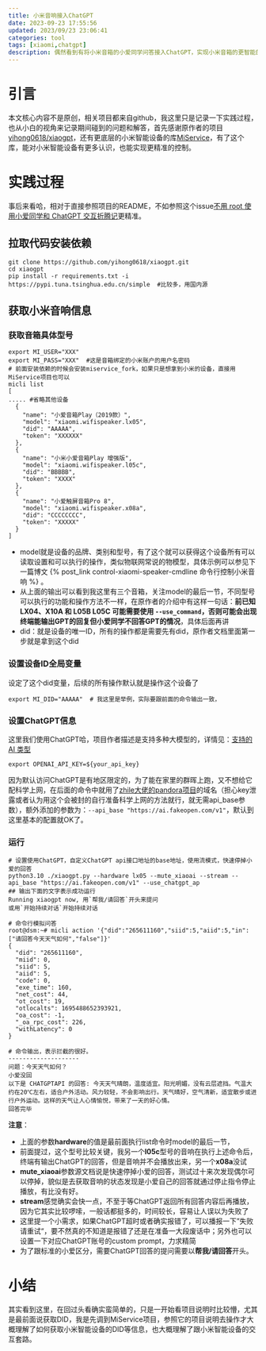 ```yaml
---
title: 小米音响接入ChatGPT
date: 2023-09-23 17:55:56
updated: 2023/09/23 23:06:41
categories: tool
tags: [xiaomi,chatgpt]
description: 偶然看到有将小米音箱的小爱同学问答接入ChatGPT，实现小米音箱的更智能的回答，来实践一把。
---
```



# 引言

本文核心内容不是原创，相关项目都来自github，我这里只是记录一下实践过程，也从小白的视角来记录期间碰到的问题和解答，首先感谢原作者的项目[yihong0618/xiaogpt](https://github.com/yihong0618/xiaogpt)，还有更底层的小米智能设备的库[MiService](https://github.com/Yonsm/MiService)，有了这个库，能对小米智能设备有更多认识，也能实现更精准的控制。

# 实践过程

事后来看哈，相对于直接参照项目的README，不如参照这个issue[不用 root 使用小爱同学和 ChatGPT 交互折腾记](https://github.com/yihong0618/gitblog/issues/258)更精准。

## 拉取代码安装依赖

```shell
git clone https://github.com/yihong0618/xiaogpt.git
cd xiaogpt
pip install -r requirements.txt -i https://pypi.tuna.tsinghua.edu.cn/simple  #比较多，用国内源
```



## 获取小米音响信息

### 获取音箱具体型号

```
export MI_USER="XXX"
export MI_PASS="XXX"  #这是音箱绑定的小米账户的用户名密码
# 前面安装依赖的时候会安装miservice_fork，如果只是想拿到小米的设备，直接用MiService项目也可以
micli list
[
..... #省略其他设备
  {
    "name": "小爱音箱Play（2019款）",
    "model": "xiaomi.wifispeaker.lx05",
    "did": "AAAAA",
    "token": "XXXXXX"
  },
  {
    "name": "小米小爱音箱Play 增强版",
    "model": "xiaomi.wifispeaker.l05c",
    "did": "BBBBB",
    "token": "XXXX"
  },
  {
    "name": "小爱触屏音箱Pro 8",
    "model": "xiaomi.wifispeaker.x08a",
    "did": "CCCCCCCC",
    "token": "XXXXX"
  }
]
```

- model就是设备的品牌、类别和型号，有了这个就可以获得这个设备所有可以读取设置和可以执行的操作，类似物联网常说的物模型，具体示例可以参见下一篇博文 {% post_link control-xiaomi-speaker-cmdline 命令行控制小米音响 %} 。
- 从上面的输出可以看到我这里有三个音箱，关注model的最后一节，不同型号可以执行的功能和操作方法不一样，在原作者的介绍中有这样一句话：**前已知 LX04、X10A 和 L05B L05C 可能需要使用 `--use_command`，否则可能会出现终端能输出GPT的回复但小爱同学不回答GPT的情况**，具体后面再讲
- did：就是设备的唯一ID，所有的操作都是需要先有did，原作者文档里面第一步就是拿到这个did



### 设置设备ID全局变量

设定了这个did变量，后续的所有操作默认就是操作这个设备了

```
export MI_DID="AAAAA"  # 我这里是举例，实际要跟前面的命令输出一致，
```



### 设置ChatGPT信息

这里我们使用ChatGPT哈，项目作者描述是支持多种大模型的，详情见：[支持的 AI 类型](https://github.com/yihong0618/xiaogpt#%E6%94%AF%E6%8C%81%E7%9A%84-ai-%E7%B1%BB%E5%9E%8B)

```
export OPENAI_API_KEY=${your_api_key}
```

因为默认访问ChatGPT是有地区限定的，为了能在家里的群晖上跑，又不想给它配科学上网，在后面的命令中就用了[zhile大佬的pandora项目](https://github.com/zhile-io/pandora)的域名（担心key泄露或者认为用这个会被封的自行准备科学上网的方法就行，就无需api_base参数），额外添加的参数为：`--api_base "https://ai.fakeopen.com/v1"`，默认到这里基本的配置就OK了。



### 运行

```
# 设置使用ChatGPT，自定义ChatGPT api接口地址的base地址，使用流模式，快速停掉小爱的回答
python3.10 ./xiaogpt.py --hardware lx05 --mute_xiaoai --stream --api_base "https://ai.fakeopen.com/v1" --use_chatgpt_ap
## 输出下面的文字表示成功运行
Running xiaogpt now, 用`帮我/请回答`开头来提问
或用`开始持续对话`开始持续对话

# 命令行模拟问答
root@dsm:~# micli action '{"did":"265611160","siid":5,"aiid":5,"in":["请回答今天天气如何","false"]}'
{
  "did": "265611160",
  "miid": 0,
  "siid": 5,
  "aiid": 5,
  "code": 0,
  "exe_time": 160,
  "net_cost": 44,
  "ot_cost": 19,
  "otlocalts": 1695488652393921,
  "oa_cost": -1,
  "_oa_rpc_cost": 226,
  "withLatency": 0
}

# 命令输出，表示拦截的很好。
--------------------
问题：今天天气如何？
小爱没回
以下是 CHATGPTAPI 的回答: 今天天气晴朗，温度适宜。阳光明媚，没有云层遮挡。气温大约在20℃左右，适合户外活动。风力较轻，不会影响出行。天气晴好，空气清新，适宜散步或进行户外运动。这样的天气让人心情愉悦，带来了一天的好心情。
回答完毕
```

**注意**：

- 上面的参数**hardware**的值是最前面执行list命令时model的最后一节，
- 前面提过，这个型号比较关键，我另一个**l05c**型号的音响在执行上述命令后，终端有输出ChatGPT的回答，但是音响并不会播放出来，另一个**x08a**没试
- **mute_xiaoai**参数源文档说是快速停掉小爱的回答，测试过十来次发现偶尔可以停掉，貌似是去获取音响的状态发现是小爱自己的回答就通过停止指令停止播放，有比没有好。
- **stream**感觉确实会快一点，不至于等ChatGPT返回所有回答内容后再播放，因为它其实比较啰嗦，一般话都挺多的，时间较长，容易让人误以为失败了
- 这里提一个小需求，如果ChatGPT超时或者确实报错了，可以播报一下”失败请重试“，要不然真的不知道是报错了还是在准备一大段废话中；另外也可以设置一下对应ChatGPT账号的custom prompt，力求精简
- 为了跟标准的小爱区分，需要ChatGPT回答的提问需要以**帮我/请回答**开头。



# 小结

其实看到这里，在回过头看确实蛮简单的，只是一开始看项目说明时比较懵，尤其是最前面说获取DID，我是先调到MiService项目，参照它的项目说明去操作才大概理解了如何获取小米智能设备的DID等信息，也大概理解了跟小米智能设备的交互套路。
